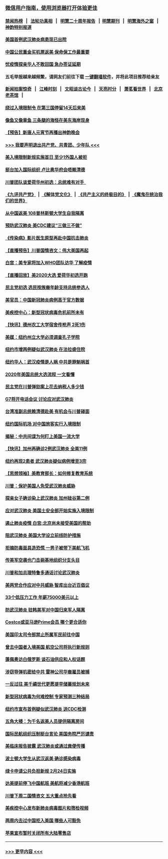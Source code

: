 ### [微信用户指南，使用浏览器打开体验更佳](https://github.com/gfw-breaker/banned-news1/blob/master/indexes/wechat-guide.md?t=0)
#### [禁闻热榜](热点新闻.md?t=0)  &nbsp;&nbsp;|&nbsp;&nbsp; [法轮功真相](https://github.com/gfw-breaker/truth/blob/master/README.md?t=0) &nbsp;&nbsp;|&nbsp;&nbsp; [明慧二十周年报告](https://github.com/gfw-breaker/mh-reports/blob/master/README.md?t=0) &nbsp;&nbsp;|&nbsp;&nbsp;[明慧期刊](https://github.com/gfw-breaker/mh-qikan) &nbsp;&nbsp;|&nbsp;&nbsp; [明慧海外之窗](https://github.com/gfw-breaker/mh-news/blob/master/README.md?t=0) &nbsp;&nbsp;|&nbsp;&nbsp; [神韵特别报道](https://github.com/gfw-breaker/mh-news/blob/master/shenyun.md?t=0)
#### [美国首例武汉肺炎病患现已出院](../pages/nsc412/n11842740.md?t=02041933) 
#### [中国公民重金买机票返美  保命保工作最重要](../pages/nsc412/n11843282.md?t=02041933) 
#### [忧疫情探亲华人不敢回国  急办签证延期](../pages/nsc412/n11843344.md?t=02041933) 
#### 五毛举报越来越频繁，请网友们前往下载 [一键翻墙软件](https://github.com/gfw-breaker/ssr-accounts)，并将此项目推荐给亲友
#### [新闻拍案惊奇](https://github.com/gfw-breaker/banned-news1/blob/master/pages/link4.md) &nbsp;&nbsp;|&nbsp;&nbsp; [江峰时刻](https://github.com/gfw-breaker/banned-news1/blob/master/pages/link4.md) &nbsp;&nbsp;|&nbsp;&nbsp; [文昭谈古论今](https://github.com/gfw-breaker/banned-news1/blob/master/pages/link4.md) &nbsp;&nbsp;|&nbsp;&nbsp; [天亮时分](https://github.com/gfw-breaker/banned-news1/blob/master/pages/link4.md) &nbsp;&nbsp;|&nbsp;&nbsp; [萧茗看世界](https://github.com/gfw-breaker/banned-news1/blob/master/pages/link4.md) &nbsp;&nbsp;|&nbsp;&nbsp; [北京老茶馆](https://github.com/gfw-breaker/banned-news1/blob/master/pages/link4.md) &nbsp;&nbsp;|&nbsp;&nbsp; 
#### [绕过入境限制令  在第三国停留14天后来美](../pages/nsc412/n11843341.md?t=02041933) 
#### [像鱼又像章鱼 三条腿的海怪在美东海岸现身](../pages/nsc412/n11843092.md?t=02041933) 
#### [【预告】新唐人元宵节再播出神韵晚会](../pages/nsc412/n11843192.md?t=02041933) 
#### [>>> 我要声明退出共产党、共青团、少年队 <<<](https://github.com/begood0513/goodnews/blob/master/quit/letter.md) 
#### [美入境限制新规实施首日 至少1外国人被拒](../pages/nsc412/n11843058.md?t=02041933) 
#### [挺台加入国际组织 卢比奥华府会唔赖清德](../pages/nsc412/n11843023.md?t=02041933) 
#### [川普团队谈爱荷华州初选：总统难有对手  ](../pages/nsc412/n11842867.md?t=02041933) 
#### [《九评共产党》](https://github.com/begood0513/9ping.md/blob/master/README.md) &nbsp;|&nbsp; [《解体党文化》](../../../../jtdwh.md/blob/master/README.md)  &nbsp;|&nbsp; [《共产主义的终极目的》](../../../../gczydzjmd.md/blob/master/README.md) &nbsp;|&nbsp; [《魔鬼在统治我们的世界》](../../../../mgztzwmdsj.md/blob/master/README.md) 
#### [从中国返美 108普林斯顿大学生自我隔离](../pages/nsc412/n11842714.md?t=02041933) 
#### [预防武汉肺炎 美CDC建议“三做三不做”](../pages/nsc412/n11842700.md?t=02041933) 
#### [《传染病》影片医生原型再赴中国抗击肺炎](../pages/nsc412/n11842626.md?t=02041933) 
#### [【直播预告】川普国情咨文：伟大美国再起](../pages/nsc412/n11842079.md?t=02041933) 
#### [白宫：美专家将加入WHO团队访华 了解疫情](../pages/nsc412/n11842198.md?t=02041933) 
#### [【直播回放】美2020大选 爱荷华初选开跑](../pages/nsc412/n11841820.md?t=02041933) 
#### [民主党初选 选民按族裔年龄支持总统参选人](../pages/nsc412/n11842239.md?t=02041933) 
#### [美官员：中国新冠肺炎病例高于官方数据](../pages/nsc412/n11842452.md?t=02041933) 
#### [美疾控中心：新型冠状病毒危机前所未有](../pages/nsc412/n11842406.md?t=02041933) 
#### [【快讯】德州农工大学宿舍传枪声 2死1伤](../pages/nsc412/n11842279.md?t=02041933) 
#### [美媒：纽约州立大学必须调查孔子学院](../pages/nsc412/n11840637.md?t=02041933) 
#### [纽约市增两例疑似武汉肺炎 在法拉盛住院](../pages/nsc412/n11840625.md?t=02041933) 
#### [纽约华人：武汉疫情是人祸 中共是罪魁祸首](../pages/nsc412/n11840631.md?t=02041933) 
#### [2020年美国总统大选流程 一文看懂](../pages/nsc412/n11842056.md?t=02041933) 
#### [民主党在川普弹劾案上花去纳税人多少钱](../pages/nsc412/n11841941.md?t=02041933) 
#### [G7将开电话会议 讨论应对武汉肺炎](../pages/nsc412/n11841658.md?t=02041933) 
#### [台湾准副总统赖清德赴美 有机会与川普碰面](../pages/nsc412/n11841332.md?t=02041933) 
#### [纽约国际机场  对中国旅客实行入境限制](../pages/nsc412/n11840619.md?t=02041933) 
#### [揭秘：中共间谍为何盯上美国一流大学](../pages/nsc412/n11840270.md?t=02041933) 
#### [【快讯】加州再确诊2例武汉肺炎 全美11例](../pages/nsc412/n11840339.md?t=02041933) 
#### [纽约再现2患者 武汉肺炎疑似病例增至3宗](../pages/nsc412/n11840010.md?t=02041933) 
#### [【思想领袖】美教育部长：如何修复教育系统](../pages/nsc412/n11690865.md?t=02041933) 
#### [川普：保护美国人免受武汉肺炎威胁](../pages/nsc412/n11839718.md?t=02041933) 
#### [探亲女子确诊染上武汉肺炎 加州硅谷第二例](../pages/nsc412/n11839784.md?t=02041933) 
#### [应对武汉肺炎 美国土安全部开始实施入境限制](../pages/nsc412/n11839729.md?t=02041933) 
#### [遏止肺炎疫情 白宫:北京尚未接受美国的帮助](../pages/nsc412/n11839660.md?t=02041933) 
#### [阻武汉肺炎 美国大学设立前线防护措施](../pages/nsc412/n11839479.md?t=02041933) 
#### [拒摘防毒面具造恐慌 一男子被带下美航飞机](../pages/nsc412/n11839455.md?t=02041933) 
#### [传美军空袭也门击毙基地组织分支头目](../pages/nsc412/n11839210.md?t=02041933) 
#### [川普和加总理特鲁多通话讨论武汉肺炎](../pages/nsc412/n11839128.md?t=02041933) 
#### [美两党合作应对中共威胁 智库出台近百倡议](../pages/nsc412/n11838437.md?t=02041933) 
#### [33个低压力工作 年薪75000美元以上](../pages/nsc412/n11834441.md?t=02041933) 
#### [防武汉肺炎 驻韩美军对中国归来军人隔离](../pages/nsc412/n11838970.md?t=02041933) 
#### [Costco或亚马逊Prime会员 哪个更合适你](../pages/nsc412/n11834459.md?t=02041933) 
#### [美国印太司令部禁止所属军民前往中国](../pages/nsc412/n11838418.md?t=02041933) 
#### [曾去中国者入境美国 航空公司将执行新规则](../pages/nsc412/n11838375.md?t=02041933) 
#### [蓬佩奥访白俄罗斯 谈石油供应和人权话题](../pages/nsc412/n11838242.md?t=02041933) 
#### [涉窃导弹机密给中共 雷神公司华裔雇员被捕](../pages/nsc412/n11838129.md?t=02041933) 
#### [一反过往 美千禧世代更愿提早储蓄规划未来](../pages/nsc412/n11837601.md?t=02041933) 
#### [新型冠状病毒为何难控制 专家预测三种结局](../pages/nsc412/n11838002.md?t=02041933) 
#### [纽约市宣布首例疑似武汉肺炎 送CDC检测](../pages/nsc412/n11837852.md?t=02041933) 
#### [五角大楼：为千名返美人员提供隔离房间](../pages/nsc412/n11837831.md?t=02041933) 
#### [国际民航组织压制挺台言论 美国务院严厉谴责](../pages/nsc412/n11837791.md?t=02041933) 
#### [美临床报告披露 武汉肺炎或通过粪便传播](../pages/nsc412/n11837626.md?t=02041933) 
#### [波士顿大学生从武汉返美 确诊感染病毒](../pages/nsc412/n11837580.md?t=02041933) 
#### [绿卡申请公共负担新规 2月24日实施](../pages/nsc412/n11836634.md?t=02041933) 
#### [达美提前停飞中国航班 美航将减少香港航班](../pages/nsc412/n11837649.md?t=02041933) 
#### [川普下周二国情咨文 五大重点抢先看](../pages/nsc412/n11837512.md?t=02041933) 
#### [美疾控中心发布新肺炎病毒图片和筛检视频](../pages/nsc412/n11837491.md?t=02041933) 
#### [两周内去过中国拒入美国 哪些人可豁免](../pages/nsc412/n11837400.md?t=02041933) 
#### [苹果宣布暂时关闭所有大陆零售店](../pages/nsc412/n11837097.md?t=02041933) 

----
#### [ >>> 更早内容 <<< ](../indexes/nsc412-earlier.md)
